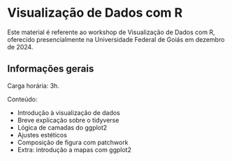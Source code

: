 
# Visualização de Dados com R

<!-- badges: start -->
<!-- badges: end -->

Este material é referente ao workshop de Visualização de Dados com R, oferecido 
presencialmente na Universidade Federal de Goiás em dezembro de 2024.

## Informações gerais

Carga horária: 3h.

Conteúdo:
- Introdução à visualização de dados
- Breve explicação sobre o tidyverse
- Lógica de camadas do ggplot2
- Ajustes estéticos
- Composição de figura com patchwork
- Extra: introdução a mapas com ggplot2

